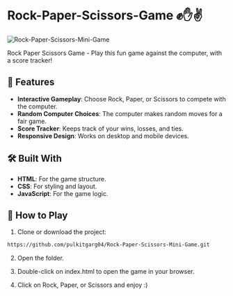 # Rock-Paper-Scissors-Game ✊✋✌️

![Rock-Paper-Scissors-Mini-Game](https://socialify.git.ci/pulkitgarg04/Rock-Paper-Scissors-Mini-Game/image?description=1&descriptionEditable=Play%20this%20fun%20game%20against%20the%20computer%2C%20with%20a%20score%20tracker!&font=Source%20Code%20Pro&language=1&name=1&owner=1&pattern=Charlie%20Brown&stargazers=1&theme=Dark)

Rock Paper Scissors Game - Play this fun game against the computer, with a score tracker!

## 🌟 Features
- **Interactive Gameplay**: Choose Rock, Paper, or Scissors to compete with the computer.
- **Random Computer Choices**: The computer makes random moves for a fair game.
- **Score Tracker**: Keeps track of your wins, losses, and ties.
- **Responsive Design**: Works on desktop and mobile devices.

## 🛠️ Built With
- **HTML**: For the game structure.
- **CSS**: For styling and layout.
- **JavaScript**: For the game logic.

## 🚀 How to Play
1. Clone or download the project:
```bash
https://github.com/pulkitgarg04/Rock-Paper-Scissors-Mini-Game.git
```
2. Open the folder.

3. Double-click on index.html to open the game in your browser.

4. Click on Rock, Paper, or Scissors and enjoy :)
